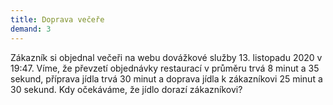 ```yaml
---
title: Doprava večeře
demand: 3
---
```


Zákazník si objednal večeři na webu dovážkové služby 13. listopadu 2020 v 19:47. Víme, že převzetí objednávky restaurací v průměru trvá 8 minut a 35 sekund, příprava jídla trvá 30 minut a doprava jídla k zákazníkovi 25 minut a 30 sekund. Kdy očekáváme, že jídlo dorazí zákazníkovi?
